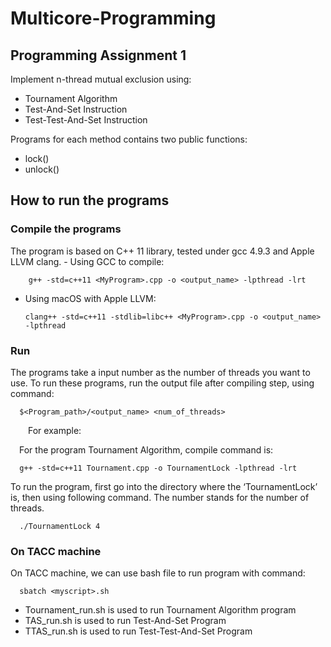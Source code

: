 # Multicore-Programming

## Programming Assignment 1
Implement n-thread mutual exclusion using:
 - Tournament Algorithm
 - Test-And-Set Instruction
 - Test-Test-And-Set Instruction
 
 Programs for each method contains two public functions: 
- lock()
- unlock()
 
## How to run the programs
### Compile the programs
The program is based on C++ 11 library, tested under gcc 4.9.3 and Apple LLVM clang.
	- Using GCC to compile:
			 
        g++ -std=c++11 <MyProgram>.cpp -o <output_name> -lpthread -lrt 
	 
  - Using macOS with Apple LLVM:
			  
        clang++ -std=c++11 -stdlib=libc++ <MyProgram>.cpp -o <output_name> -lpthread

### Run

The programs take a input number as the number of threads you want to use.
To run these programs, run the output file after compiling step, using command:
			
      $<Program_path>/<output_name> <num_of_threads>

&emsp;&emsp;For example:

&emsp;For the program Tournament Algorithm, compile command is:
			
      g++ -std=c++11 Tournament.cpp -o TournamentLock -lpthread -lrt

To run the program, first go into the directory where the ‘TournamentLock’ is, then using following command. The number stands for the number of threads.

      ./TournamentLock 4 

### On TACC machine
 On TACC machine, we can use bash file to run program with command:
			
      sbatch <myscript>.sh
      
- Tournament_run.sh is used to run Tournament Algorithm program
- TAS_run.sh is used to run Test-And-Set Program
- TTAS_run.sh is used to run Test-Test-And-Set Program



